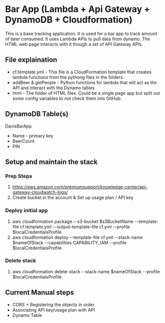 # Bar App (Lambda + Api Gateway + DynamoDB + Cloudformation)

This is a base tracking application. It is used for a bar app to track amount of beer consumed. It uses Lambda APIs to pull data from dynamo. The HTML web page interacts with it though a set of API Gateway APIs.

## File explaination
- cf.template.yml - This file is a CloudFormation template that creates lambda functions from the pythong files in the folders.
- addBeer & getPeople - Python functions for lambda that will act as the API and interact with the Dynamo tables
- html - The folder of HTML files. Could be a single page app but split out some config variables to not check them into GitHub.

## DynamoDB Table(s)
DavisBarApp
- Name - primary key
- BeerCount
- PIN

## Setup and maintain the stack

### Prep Steps
1. https://aws.amazon.com/premiumsupport/knowledge-center/api-gateway-cloudwatch-logs/
2. Create bucket in the account & Set up usage plan / API key

### Deploy initial app
1. aws cloudformation package --s3-bucket $s3BucketName --template-file cf.template.yml --output-template-file cf.yml --profile $localCredentialsProfile
2. aws cloudformation deploy --template-file cf.yml --stack-name $nameOfStack --capabilities CAPABILITY_IAM --profile $localCredentialsProfile

### Delete stack
1. aws cloudformation delete-stack --stack-name $nameOfStack  --profile $localCredentialsProfile


## Current Manual steps
- CORS + Registering the objects in order
- Associating API key/usage plan with API
- Dynamo Table



